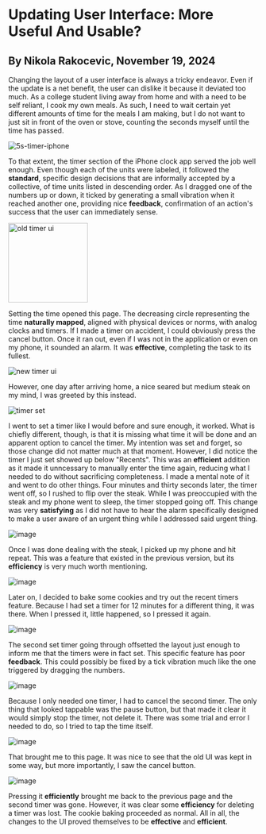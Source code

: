 # Updating User Interface: More Useful And Usable?
## By Nikola Rakocevic, November 19, 2024
Changing the layout of a user interface is always a tricky endeavor. Even if the update is a net benefit, the user can dislike it because it deviated too much. As a college student living away from home and with a need to be self reliant, I cook my own meals. As such, I need to wait certain yet different amounts of time for the meals I am making, but I do not want to just sit in front of the oven or stove, counting the seconds myself until the time has passed.

![5s-timer-iphone](https://github.com/user-attachments/assets/592b028f-234b-4f84-a122-339ba116c4fe)

To that extent, the timer section of the iPhone clock app served the job well enough. Even though each of the units were labeled, it followed the **standard**, specific design decisions that are informally accepted by a collective, of time units listed in descending order. As I dragged one of the numbers up or down, it ticked by generating a small vibration when it reached another one, providing nice **feedback**, confirmation of an action's success that the user can immediately sense. 

<img width="160" alt="old timer ui" src="https://github.com/user-attachments/assets/f22b9de5-eca1-4f96-9ab6-9ed589f719c3">

Setting the time opened this page. The decreasing circle representing the time **naturally mapped**, aligned with physical devices or norms, with analog clocks and timers. If I made a timer on accident, I could obviously press the cancel button. Once it ran out, even if I was not in the application or even on my phone, it sounded an alarm. It was **effective**, completing the task to its fullest. 

![new timer ui](https://github.com/user-attachments/assets/19ead978-6754-4dcd-8e33-e45faf01e0dc)

However, one day after arriving home, a nice seared but medium steak on my mind, I was greeted by this instead.

![timer set](https://github.com/user-attachments/assets/d8de9492-73c5-408b-9349-92386e77e988)

I went to set a timer like I would before and sure enough, it worked. What is chiefly different, though, is that it is missing what time it will be done and an apparent option to cancel the timer. My intention was set and forget, so those change did not matter much at that moment. However, I did notice the timer I just set showed up below "Recents". This was an **efficient** addition as it made it unncessary to manually enter the time again, reducing what I needed to do without sacrificing completeness. I made a mental note of it and went to do other things. Four minutes and thirty seconds later, the timer went off, so I rushed to flip over the steak. While I was preoccupied with the steak and my phone went to sleep, the timer stopped going off. This change was very **satisfying** as I did not have to hear the alarm specifically designed to make a user aware of an urgent thing while I addressed said urgent thing.

![image](https://github.com/user-attachments/assets/9ee86674-1055-4d71-9732-c381d3e14b08)

Once I was done dealing with the steak, I picked up my phone and hit repeat. This was a feature that existed in the previous version, but its **efficiency** is very much worth mentioning.

![image](https://github.com/user-attachments/assets/95cee5e4-6a55-47f6-91b6-3ad680a84386)

Later on, I decided to bake some cookies and try out the recent timers feature. Because I had set a timer for 12 minutes for a different thing, it was there. When I pressed it, little happened, so I pressed it again.

![image](https://github.com/user-attachments/assets/dddca44b-29a2-47e1-a65e-156136c6cd56)

The second set timer going through offsetted the layout just enough to inform me that the timers were in fact set. This specific feature has poor **feedback**. This could possibly be fixed by a tick vibration much like the one triggered by dragging the numbers.

![image](https://github.com/user-attachments/assets/a8b7ce53-35c6-452b-8e15-e39288ad97cf)

Because I only needed one timer, I had to cancel the second timer. The only thing that looked tappable was the pause button, but that made it clear it would simply stop the timer, not delete it. There was some trial and error I needed to do, so I tried to tap the time itself.

![image](https://github.com/user-attachments/assets/dcf14589-4dae-4072-8a4e-9e8402ade6f4)

That brought me to this page. It was nice to see that the old UI was kept in some way, but more importantly, I saw the cancel button.

![image](https://github.com/user-attachments/assets/4b53f4b4-6034-424e-872a-e1cf2bbc0d17)

Pressing it **efficiently** brought me back to the previous page and the second timer was gone. However, it was clear some **efficiency** for deleting a timer was lost. The cookie baking proceeded as normal. All in all, the changes to the UI proved themselves to be **effective** and **efficient**.

